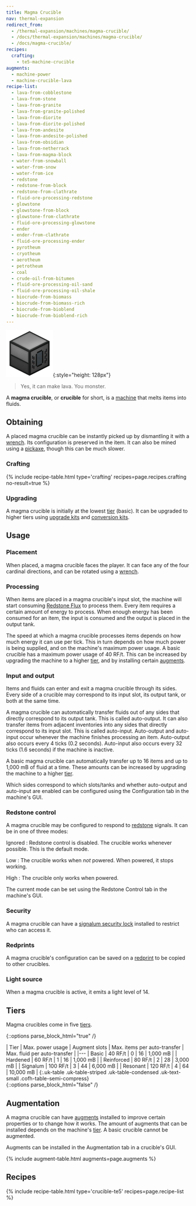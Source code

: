```yaml
---
title: Magma Crucible
nav: thermal-expansion
redirect_from:
  - /thermal-expansion/machines/magma-crucible/
  - /docs/thermal-expansion/machines/magma-crucible/
  - /docs/magma-crucible/
recipes:
  crafting:
    - te5-machine-crucible
augments:
  - machine-power
  - machine-crucible-lava
recipe-list:
  - lava-from-cobblestone
  - lava-from-stone
  - lava-from-granite
  - lava-from-granite-polished
  - lava-from-diorite
  - lava-from-diorite-polished
  - lava-from-andesite
  - lava-from-andesite-polished
  - lava-from-obsidian
  - lava-from-netherrack
  - lava-from-magma-block
  - water-from-snowball
  - water-from-snow
  - water-from-ice
  - redstone
  - redstone-from-block
  - redstone-from-clathrate
  - fluid-ore-processing-redstone
  - glowstone
  - glowstone-from-block
  - glowstone-from-clathrate
  - fluid-ore-processing-glowstone
  - ender
  - ender-from-clathrate
  - fluid-ore-processing-ender
  - pyrotheum
  - cryotheum
  - aerotheum
  - petrotheum
  - coal
  - crude-oil-from-bitumen
  - fluid-ore-processing-oil-sand
  - fluid-ore-processing-oil-shale
  - biocrude-from-biomass
  - biocrude-from-biomass-rich
  - biocrude-from-bioblend
  - biocrude-from-bioblend-rich
---
```


![Magma crucible](/assets/images/thermal-expansion/magma-crucible.png){:style="height: 128px"}

> Yes, it can make lava. You monster.


A **magma crucible**, or **crucible** for short, is a [machine](/docs/thermal-expansion/machines/)
that melts items into fluids.


Obtaining
---------

A placed magma crucible can be instantly picked up by dismantling it with a
[wrench](/docs/wrenches/). Its configuration is preserved in the item. It can
also be mined using a [pickaxe](https://minecraft.gamepedia.com/Pickaxe), though
this can be much slower.

### Crafting
{% include recipe-table.html type='crafting' recipes=page.recipes.crafting no-result=true %}

### Upgrading
A magma crucible is initially at the lowest [tier](#tiers) (basic). It can be
upgraded to higher tiers using [upgrade kits](/docs/thermal-foundation-2/upgrade-kits/) and
[conversion kits](/docs/thermal-foundation-2/conversion-kits/).


Usage
-----

### Placement
When placed, a magma crucible faces the player. It can face any of the four
cardinal directions, and can be rotated using a [wrench](/docs/wrenches/).

### Processing
When items are placed in a magma crucible's input slot, the machine will start
consuming [Redstone Flux](/docs/redstone-flux/) to process them. Every item
requires a certain amount of energy to process. When enough energy has been
consumed for an item, the input is consumed and the output is placed in the
output tank.

The speed at which a magma crucible processes items depends on how much energy
it can use per tick. This in turn depends on how much power is being supplied,
and on the machine's maximum power usage. A basic crucible has a maximum power
usage of 40 RF/t. This can be increased by upgrading the machine to a higher
[tier](#tiers), and by installing certain [augments](#augmentation).

### Input and output
Items and fluids can enter and exit a magma crucible through its sides. Every
side of a crucible may correspond to its input slot, its output tank, or both at
the same time.

A magma crucible can automatically transfer fluids out of any sides that
directly correspond to its output tank. This is called auto-output. It can also
transfer items from adjacent inventories into any sides that directly correspond
to its input slot. This is called auto-input. Auto-output and auto-input occur
whenever the machine finishes processing an item. Auto-output also occurs every
4 ticks (0.2 seconds). Auto-input also occurs every 32 ticks (1.6 seconds) if
the machine is inactive.

A basic magma crucible can automatically transfer up to 16 items and up to 1,000
mB of fluid at a time. These amounts can be increased by upgrading the machine
to a higher [tier](#tiers).

Which sides correspond to which slots/tanks and whether auto-output and
auto-input are enabled can be configured using the Configuration tab in the
machine's GUI.

### Redstone control
A magma crucible may be configured to respond to
[redstone](https://minecraft.gamepedia.com/Redstone) signals. It can be in one
of three modes:

Ignored
: Redstone control is disabled. The crucible works whenever possible. This is
the default mode.

Low
: The crucible works when *not* powered. When powered, it stops working.

High
: The crucible only works when powered.

The current mode can be set using the Redstone Control tab in the machine's GUI.

### Security
A magma crucible can have a [signalum security
lock](/docs/thermal-foundation-2/signalum-security-lock/) installed to restrict who can access it.

### Redprints
A magma crucible's configuration can be saved on a [redprint](/docs/thermal-foundation-2/redprint/)
to be copied to other crucibles.

### Light source
When a magma crucible is active, it emits a light level of 14.


Tiers
-----

Magma crucibles come in five [tiers](/docs/thermal-foundation-2/tiers/).

{::options parse_block_html="true" /}
<div class="uk-overflow-container">
| Tier | Max. power usage | Augment slots | Max. items per auto-transfer | Max. fluid per auto-transfer |
|---
| Basic | 40 RF/t | 0 | 16 | 1,000 mB |
| Hardened | 60 RF/t | 1 | 16 | 1,000 mB |
| Reinforced | 80 RF/t | 2 | 28 | 3,000 mB |
| Signalum | 100 RF/t | 3 | 44 | 6,000 mB |
| Resonant | 120 RF/t | 4 | 64 | 10,000 mB |
{:.uk-table .uk-table-striped .uk-table-condensed .uk-text-small .cofh-table-semi-compress}
</div>
{::options parse_block_html="false" /}


Augmentation
------------

A magma crucible can have [augments](/docs/thermal-expansion/augments/) installed to improve
certain properties or to change how it works. The amount of augments that can be
installed depends on the machine's [tier](#tiers). A basic crucible cannot be
augmented.

Augments can be installed in the Augmentation tab in a crucible's GUI.

{% include augment-table.html augments=page.augments %}


Recipes
-------

{% include recipe-table.html type='crucible-te5' recipes=page.recipe-list %}
